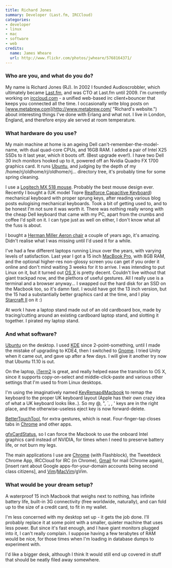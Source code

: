 ```yaml
---
title: Richard Jones
summary: Developer (Last.fm, IRCCloud)
categories:
- developer
- linux
- mac
- software
- web
credits:
  name: James Wheare
  url: http://www.flickr.com/photos/jwheare/5768164371/
---
```


### Who are you, and what do you do?

My name is Richard Jones (RJ). In 2002 I founded Audioscrobbler, which ultimately became [Last.fm][last.fm], and was CTO at Last.fm until 2009. I'm currently working on [irccloud.com][irccloud] - a unified web-based irc client+bouncer that keeps you connected all the time. I occasionally write blog posts on [www.metabrew.com](http://www.metabrew.com/ "Richard's website.") about interesting things I've done with Erlang and what not. I live in London, England, and therefore enjoy ale served at room temperature.

### What hardware do you use?

My main machine at home is an ageing Dell can't-remember-the-model-name, with dual quad-core CPUs, and 16GB RAM. I added a pair of Intel X25 SSDs to it last year, which it boots off. (Best upgrade ever!). I have two Dell 30 inch monitors hooked up to it, powered off an Nvidia Quadro FX 1700 graphics card. It runs [Ubuntu][], and judging by the depth of my /home/rj/oldhome/rj/oldhome/rj... directory tree, it's probably time for some spring cleaning.

I use a [Logitech MX 518 mouse][mx-518]. Probably the best mouse design ever. Recently I bought a (UK model Topre [Realforce Capacitive Keyboard][realforce-105uk]) mechanical keyboard with proper sprung keys, after reading various blog posts eulogising mechanical keyboards. Took a bit of getting used to, and to be honest I'm not sure it was worth it. There was nothing really wrong with the cheap Dell keyboard that came with my PC, apart from the crumbs and coffee I'd spilt on it. I can type just as well on either, I don't know what all the fuss is about.

I bought a [Herman Miller Aeron chair][aeron] a couple of years ago, it's amazing. Didn't realise what I was missing until I'd used it for a while.

I've had a few different laptops running Linux over the years, with varying levels of satisfaction. Last year I got a 15 inch [MacBook Pro][macbook-pro], with 8GB RAM, and the optional higher-res non-glossy screen you can get if you order it online and don't mind waiting 3 weeks for it to arrive. I was intending to put Linux on it, but it turned out [OS X][macos] is pretty decent. Couldn't live without that giant trackpad now, and the plethora of useful gestures. All I really use is a terminal and a browser anyway... I swapped out the hard disk for an SSD on the Macbook too, so it's damn fast. I would have got the 13 inch version, but the 15 had a substantially better graphics card at the time, and I play [Starcraft II][starcraft-2] on it :)

At work I have a laptop stand made out of an old cardboard box, made by tracing/cutting around an existing cardboard laptop stand, and slotting it together. I pirated my laptop stand.

### And what software?

[Ubuntu][] on the desktop. I used [KDE][] since 2-point-something, until I made the mistake of upgrading to KDE4, then I switched to [Gnome][]. I tried Unity when it came out, and gave up after a few days. I will give it another try now that Ubuntu 11.10 is out.

On the laptop, [iTerm2][] is great, and really helped ease the transition to OS X, since it supports copy-on-select and middle-click-paste and various other settings that I'm used to from Linux desktops.

I'm using the imaginatively named [KeyRemap4Macbook][] to remap the keyboard to the proper UK keyboard layout (Apple has their own crazy idea of what a UK keyboard looks like..). So my @, ", \`, \, ' keys are in the right place, and the otherwise-useless eject key is now forward-delete.

[BetterTouchTool][], for extra gestures, which is neat. Four-finger-tap closes tabs in [Chrome][] and other apps.

[gfxCardStatus][], so I can force the Macbook to use the onboard Intel graphics card instead of NVIDIA, for times when I need to preserve battery life, or not burn my legs.

The main applications I use are [Chrome][] (with Flashblock), the Tweetdeck Chrome App, IRCCloud for IRC (in Chrome), [Gmail][] for mail (Chrome again), \[insert rant about Google apps-for-your-domain accounts being second class citizens\], and [Vim][]/[MacVim][]/gVim.

### What would be your dream setup?

A waterproof 15 inch Macbook that weighs next to nothing, has infinite battery life, built-in 3G connectivity (free worldwide, naturally), and can fold up to the size of a credit card, to fit in my wallet.

I'm less concerned with my desktop set up - it gets the job done. I'll probably replace it at some point with a smaller, quieter machine that uses less power. But since it's fast enough, and I have giant monitors plugged into it, I can't really complain. I suppose having a few terabytes of RAM would be nice, for those times when I'm loading in database dumps to experiment with.

I'd like a bigger desk, although I think It would still end up covered in stuff that should be neatly filed away somewhere.

[aeron]: https://www.hermanmiller.com/products/seating/office-chairs/aeron-chairs/ "A work chair."
[macbook-pro]: https://www.apple.com/macbook-pro/ "A laptop."
[mx-518]: https://www.amazon.com/Logitech-Performance-Optical-Gaming-Mouse/dp/B0007Z1M50 "An optical gaming mouse."
[realforce-105uk]: http://www.keyboardco.com/keyboard_details.asp?PRODUCT=790 "A capacitive keyboard."
[bettertouchtool]: https://www.boastr.net/ "Mac software to add custom multi-touch gestures."
[chrome]: https://www.google.com/intl/en/chrome/browser/ "A WebKit-based browser, where each tab runs in its own thread."
[gfxcardstatus]: https://gfx.io/ "A Mac tool for switching between the integrated and dedicated GPUs in recent laptops."
[gmail]: https://mail.google.com/mail/ "Web-based email."
[gnome]: https://www.gnome.org/ "A desktop system for *nix operating systems."
[irccloud]: https://www.irccloud.com/ "A web-based IRC service."
[iterm2]: https://iterm2.com/ "An alternative terminal application for Mac OS X."
[kde]: https://www.kde.org/ "A graphical environment for *nix operating systems."
[keyremap4macbook]: https://pqrs.org/osx/karabiner/ "Mac software for remapping the keys of your laptop."
[last.fm]: https://www.last.fm/ "An online radio/tool for tracking your listening habits."
[macos]: https://en.wikipedia.org/wiki/MacOS "An operating system for Mac hardware."
[macvim]: https://github.com/macvim-dev/macvim "A Mac GUI port of vim."
[starcraft-2]: http://us.battle.net/sc2/en/ "A sci-fi RTS game."
[ubuntu]: https://www.ubuntu.com/ "A Unix distribution."
[vim]: https://www.vim.org/ "A command-line text editor."
